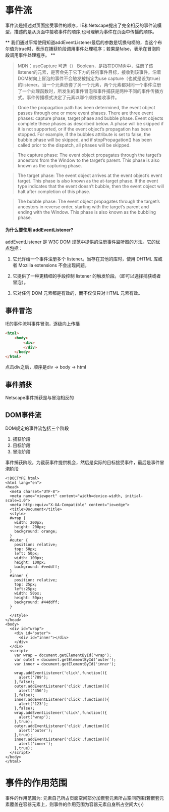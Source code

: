 # 事件流

事件流是描述对页面接受事件的顺序，IE和Netscape提出了完全相反的事件流模型，描述的是从页面中接收事件的顺序,也可理解为事件在页面中传播的顺序。

** 我们通过平常使用知道addEventListener最后的参数是切换句柄的，当这个布尔值为true时，表示在捕获阶段调用事件处理程序；若果是false，表示在冒泡阶段调用事件处理程序。 **

> MDN：useCapture  可选（）
Boolean，是指在DOM树中，注册了该listener的元素，是否会先于它下方的任何事件目标，接收到该事件。沿着DOM树向上冒泡的事件不会触发被指定为use capture（也就是设为true）的listener。当一个元素嵌套了另一个元素，两个元素都对同一个事件注册了一个处理函数时，所发生的事件冒泡和事件捕获是两种不同的事件传播方式。事件传播模式决定了元素以哪个顺序接收事件。

> Once the propagation path has been determined, the event object passes through one or more event phases. There are three event phases: capture phase, target phase and bubble phase. Event objects complete these phases as described below. A phase will be skipped if it is not supported, or if the event object’s propagation has been stopped. For example, if the bubbles attribute is set to false, the bubble phase will be skipped, and if stopPropagation() has been called prior to the dispatch, all phases will be skipped.

> The capture phase: The event object propagates through the target’s ancestors from the Window to the target’s parent. This phase is also known as the capturing phase.

> The target phase: The event object arrives at the event object’s event target. This phase is also known as the at-target phase. If the event type indicates that the event doesn’t bubble, then the event object will halt after completion of this phase.

> The bubble phase: The event object propagates through the target’s ancestors in reverse order, starting with the target’s parent and ending with the Window. This phase is also known as the bubbling phase.

#### 为什么要使用 addEventListener?
addEventListener 是 W3C DOM 规范中提供的注册事件监听器的方法。它的优点包括：

1. 它允许给一个事件注册多个 listener。当存在其他的库时，使用 DHTML 库或者 Mozilla extensions 不会出现问题。

2. 它提供了一种更精细的手段控制 listener 的触发阶段。（即可以选择捕获或者冒泡）。

3. 它对任何 DOM 元素都是有效的，而不仅仅只对 HTML 元素有效。

## 事件冒泡

IE的事件流叫事件冒泡，逐级向上传播

```html
<html>
    <body>
        <div>
        </div>
    </body>
</html>
```
点击div之后，顺序是div -> body  -> html

## 事件捕获

Netscape事件捕获是与冒泡相反的


## DOM事件流

DOM规定的事件流包括三个阶段
1. 捕获阶段
2. 目标阶段
3. 冒泡阶段

事件捕获阶段，为截获事件提供机会，然后是实际的目标接受事件，最后是事件冒泡阶段

```
<!DOCTYPE html>
<html lang="en">
<head>
  <meta charset="UTF-8">
  <meta name="viewport" content="width=device-width, initial-scale=1.0">
  <meta http-equiv="X-UA-Compatible" content="ie=edge">
  <title>Document</title>
  <style>
  #wrap {
    width: 200px;
    height: 200px;
    background: orange;
  }
  #outer {
    position: relative;
    top: 50px;
    left: 50px;
    width: 100px;
    height: 100px;
    background: #eeddff;
  }
  #inner {
    position: relative;
    top: 25px;
    left:25px;
    width: 50px;
    height: 50px;
    background: #44ddff;
  }

  </style>
</head>
<body>
  <div id="wrap">
    <div id="outer">
      <div id="inner"></div>
    </div>
  </div>
  <script>
    var wrap = document.getElementById('wrap');
    var outet = document.getElementById('outer');
    var inner = document.getElementById('inner');

    wrap.addEventListener('click',function(){
      alert('789');
    },false);
    outer.addEventListener('click',function(){
      alert('456');
    },false);
    inner.addEventListener('click',function(){
      alert('123');
    },false);
    wrap.addEventListener('click',function(){
      alert('wrap');
    },true);
    outer.addEventListener('click',function(){
      alert('outer');
    },true);
    inner.addEventListener('click',function(){
      alert('inner');
    },true);
  </script>
</body>
</html>
```
# 事件的作用范围
事件的作用范围为:
元素自己所占页面空间部分加嵌套元素所占空间范围(若嵌套元素覆盖在容器元素上，则事件的作用范围为容器元素自身所占空间大小)

